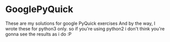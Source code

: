 GooglePyQuick
=============

These are my solutions for google PyQuick exercises
And by the way, I wrote these for python3 only. so if you're using python2 i don't think you're gonna see the results as i do :P
